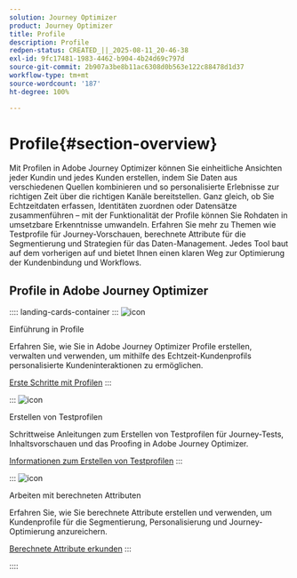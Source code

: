```yaml
---
solution: Journey Optimizer
product: Journey Optimizer
title: Profile
description: Profile
redpen-status: CREATED_||_2025-08-11_20-46-38
exl-id: 9fc17481-1983-4462-b904-4b24d69c797d
source-git-commit: 2b907a3be8b11ac6308d0b563e122c88478d1d37
workflow-type: tm+mt
source-wordcount: '187'
ht-degree: 100%

---
```


# Profile{#section-overview}

Mit Profilen in Adobe Journey Optimizer können Sie einheitliche Ansichten jeder Kundin und jedes Kunden erstellen, indem Sie Daten aus verschiedenen Quellen kombinieren und so personalisierte Erlebnisse zur richtigen Zeit über die richtigen Kanäle bereitstellen. Ganz gleich, ob Sie Echtzeitdaten erfassen, Identitäten zuordnen oder Datensätze zusammenführen – mit der Funktionalität der Profile können Sie Rohdaten in umsetzbare Erkenntnisse umwandeln. Erfahren Sie mehr zu Themen wie Testprofile für Journey-Vorschauen, berechnete Attribute für die Segmentierung und Strategien für das Daten-Management. Jedes Tool baut auf dem vorherigen auf und bietet Ihnen einen klaren Weg zur Optimierung der Kundenbindung und Workflows.

## Profile in Adobe Journey Optimizer

:::: landing-cards-container
:::
![icon](https://cdn.experienceleague.adobe.com/icons/circle-play.svg?lang=de)

Einführung in Profile

Erfahren Sie, wie Sie in Adobe Journey Optimizer Profile erstellen, verwalten und verwenden, um mithilfe des Echtzeit-Kundenprofils personalisierte Kundeninteraktionen zu ermöglichen.

[Erste Schritte mit Profilen](../using/audience/get-started-profiles.md)
:::

:::
![icon](https://cdn.experienceleague.adobe.com/icons/list-check.svg)

Erstellen von Testprofilen

Schrittweise Anleitungen zum Erstellen von Testprofilen für Journey-Tests, Inhaltsvorschauen und das Proofing in Adobe Journey Optimizer.

[Informationen zum Erstellen von Testprofilen](../using/audience/creating-test-profiles.md)
:::

:::
![icon](https://cdn.experienceleague.adobe.com/icons/bullseye.svg?lang=de)

Arbeiten mit berechneten Attributen

Erfahren Sie, wie Sie berechnete Attribute erstellen und verwenden, um Kundenprofile für die Segmentierung, Personalisierung und Journey-Optimierung anzureichern.

[Berechnete Attribute erkunden](../using/audience/computed-attributes.md)
:::

::::
